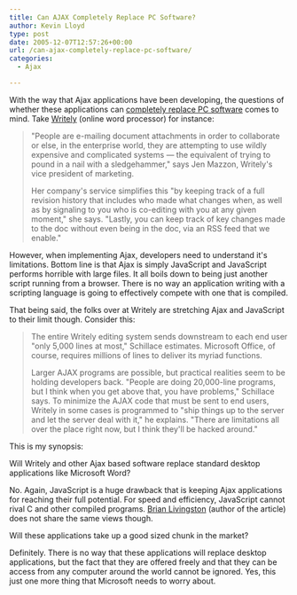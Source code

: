```yaml
---
title: Can AJAX Completely Replace PC Software?
author: Kevin Lloyd
type: post
date: 2005-12-07T12:57:26+00:00
url: /can-ajax-completely-replace-pc-software/
categories:
  - Ajax

---
```

With the way that Ajax applications have been developing, the questions of whether these applications can [completely replace PC software][1] comes to mind. Take [Writely][2] (online word processor) for instance:

> "People are e-mailing document attachments in order to collaborate or else, in the enterprise world, they are attempting to use wildly expensive and complicated systems &#8212; the equivalent of trying to pound in a nail with a sledgehammer," says Jen Mazzon, Writely's vice president of marketing.
>
> Her company's service simplifies this "by keeping track of a full revision history that includes who made what changes when, as well as by signaling to you who is co-editing with you at any given moment," she says. "Lastly, you can keep track of key changes made to the doc without even being in the doc, via an RSS feed that we enable."

However, when implementing Ajax, developers need to understand it's limitations. Bottom line is that Ajax is simply JavaScript and JavaScript performs horrible with large files. It all boils down to being just another script running from a browser. There is no way an application writing with a scripting language is going to effectively compete with one that is compiled.

That being said, the folks over at Writely are stretching Ajax and JavaScript to their limit though. Consider this:

> The entire Writely editing system sends downstream to each end user "only 5,000 lines at most," Schillace estimates. Microsoft Office, of course, requires millions of lines to deliver its myriad functions.
>
> Larger AJAX programs are possible, but practical realities seem to be holding developers back. "People are doing 20,000-line programs, but I think when you get above that, you have problems," Schillace says. To minimize the AJAX code that must be sent to end users, Writely in some cases is programmed to "ship things up to the server and let the server deal with it," he explains. "There are limitations all over the place right now, but I think they'll be hacked around."

This is my synopsis:

Will Writely and other Ajax based software replace standard desktop applications like Microsoft Word?

No. Again, JavaScript is a huge drawback that is keeping Ajax applications for reaching their full potential. For speed and efficiency, JavaScript cannot rival C and other compiled programs. [Brian Livingston][1] (author of the article) does not share the same views though.

Will these applications take up a good sized chunk in the market?

Definitely. There is no way that these applications will replace desktop applications, but the fact that they are offered freely and that they can be access from any computer around the world cannot be ignored. Yes, this just one more thing that Microsoft needs to worry about.

 [1]: http://itmanagement.earthweb.com/columns/executive_tech/article.php/3568846
 [2]: http://www.writely.com